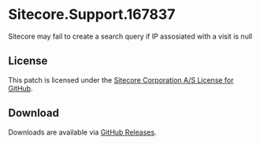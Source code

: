 # Sitecore.Support.167837
Sitecore may fail to create a search query if IP assosiated with a visit is null

## License  
This patch is licensed under the [Sitecore Corporation A/S License for GitHub](https://github.com/sitecoresupport/Sitecore.Support.167837/blob/master/LICENSE).  

## Download  
Downloads are available via [GitHub Releases](https://github.com/sitecoresupport/Sitecore.Support.167837/releases).  
